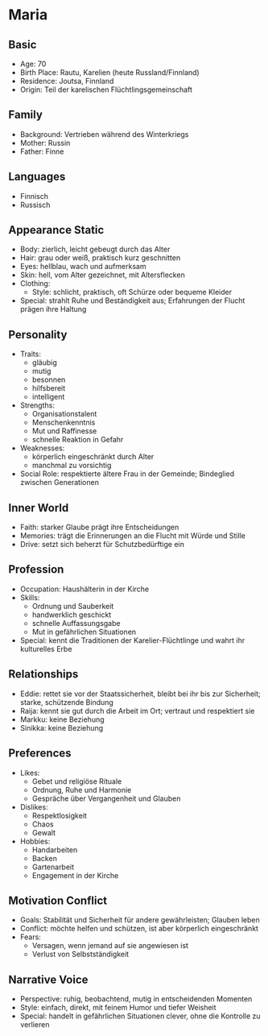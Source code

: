 # Maria

## Basic
- Age: 70
- Birth Place: Rautu, Karelien (heute Russland/Finnland)
- Residence: Joutsa, Finnland
- Origin: Teil der karelischen Flüchtlingsgemeinschaft

## Family
- Background: Vertrieben während des Winterkriegs
- Mother: Russin
- Father: Finne

## Languages
- Finnisch
- Russisch

## Appearance Static
- Body: zierlich, leicht gebeugt durch das Alter
- Hair: grau oder weiß, praktisch kurz geschnitten
- Eyes: hellblau, wach und aufmerksam
- Skin: hell, vom Alter gezeichnet, mit Altersflecken
- Clothing:
  - Style: schlicht, praktisch, oft Schürze oder bequeme Kleider
- Special: strahlt Ruhe und Beständigkeit aus; Erfahrungen der Flucht prägen ihre Haltung

## Personality
- Traits:
  - gläubig
  - mutig
  - besonnen
  - hilfsbereit
  - intelligent
- Strengths:
  - Organisationstalent
  - Menschenkenntnis
  - Mut und Raffinesse
  - schnelle Reaktion in Gefahr
- Weaknesses:
  - körperlich eingeschränkt durch Alter
  - manchmal zu vorsichtig
- Social Role: respektierte ältere Frau in der Gemeinde; Bindeglied zwischen Generationen

## Inner World
- Faith: starker Glaube prägt ihre Entscheidungen
- Memories: trägt die Erinnerungen an die Flucht mit Würde und Stille
- Drive: setzt sich beherzt für Schutzbedürftige ein

## Profession
- Occupation: Haushälterin in der Kirche
- Skills:
  - Ordnung und Sauberkeit
  - handwerklich geschickt
  - schnelle Auffassungsgabe
  - Mut in gefährlichen Situationen
- Special: kennt die Traditionen der Karelier-Flüchtlinge und wahrt ihr kulturelles Erbe

## Relationships
- Eddie: rettet sie vor der Staatssicherheit, bleibt bei ihr bis zur Sicherheit; starke, schützende Bindung
- Raija: kennt sie gut durch die Arbeit im Ort; vertraut und respektiert sie
- Markku: keine Beziehung
- Sinikka: keine Beziehung

## Preferences
- Likes:
  - Gebet und religiöse Rituale
  - Ordnung, Ruhe und Harmonie
  - Gespräche über Vergangenheit und Glauben
- Dislikes:
  - Respektlosigkeit
  - Chaos
  - Gewalt
- Hobbies:
  - Handarbeiten
  - Backen
  - Gartenarbeit
  - Engagement in der Kirche

## Motivation Conflict
- Goals: Stabilität und Sicherheit für andere gewährleisten; Glauben leben
- Conflict: möchte helfen und schützen, ist aber körperlich eingeschränkt
- Fears:
  - Versagen, wenn jemand auf sie angewiesen ist
  - Verlust von Selbstständigkeit

## Narrative Voice
- Perspective: ruhig, beobachtend, mutig in entscheidenden Momenten
- Style: einfach, direkt, mit feinem Humor und tiefer Weisheit
- Special: handelt in gefährlichen Situationen clever, ohne die Kontrolle zu verlieren
